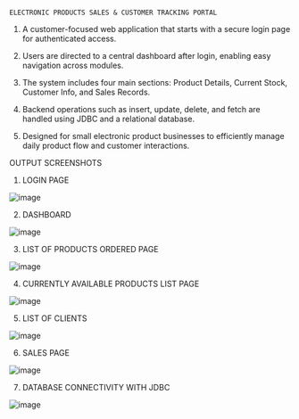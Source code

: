                                                                     ELECTRONIC PRODUCTS SALES & CUSTOMER TRACKING PORTAL

1. A customer-focused web application that starts with a secure login page for authenticated access.


2. Users are directed to a central dashboard after login, enabling easy navigation across modules.


3. The system includes four main sections: Product Details, Current Stock, Customer Info, and Sales Records.


4. Backend operations such as insert, update, delete, and fetch are handled using JDBC and a relational database.


5. Designed for small electronic product businesses to efficiently manage daily product flow and customer interactions.
   

OUTPUT SCREENSHOTS

1. LOGIN PAGE

![image](https://github.com/user-attachments/assets/567af287-407a-4611-8e8c-52df6dca6949)

2. DASHBOARD

![image](https://github.com/user-attachments/assets/e97c0889-dd0c-42b7-8231-fd3a1e59c9fc)

3. LIST OF PRODUCTS ORDERED PAGE

![image](https://github.com/user-attachments/assets/dc5571a6-45e8-449e-8bfd-c174f6bcbcda)

4. CURRENTLY AVAILABLE PRODUCTS LIST PAGE

![image](https://github.com/user-attachments/assets/34af1726-4e56-4d87-8931-d3fd267f2e68)

5. LIST OF CLIENTS

![image](https://github.com/user-attachments/assets/c2d36aeb-388f-4dbb-8e6c-5c5bdac9925d)

6. SALES PAGE

![image](https://github.com/user-attachments/assets/d7516a66-f175-4ac5-824b-368cb580b6f7)

7. DATABASE CONNECTIVITY WITH JDBC

![image](https://github.com/user-attachments/assets/884112ee-9ff1-45c7-8b29-4881de25ea0f)








